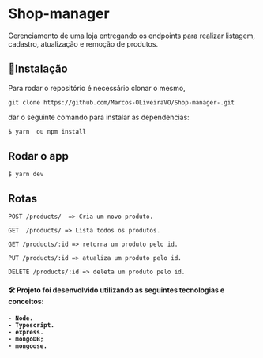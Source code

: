 # Shop-manager

Gerenciamento de uma loja entregando os endpoints para realizar listagem, cadastro,
atualização e remoção de produtos.

## :rocket:Instalação
Para rodar o repositório é necessário clonar o mesmo, 

    git clone https://github.com/Marcos-OLiveiraVO/Shop-manager-.git
    
    
dar o seguinte comando para instalar as dependencias:
```bash
$ yarn  ou npm install
```


## Rodar o app


    $ yarn dev

## Rotas

    POST /products/  => Cria um novo produto.
    
    GET  /products/ => Lista todos os produtos.

    GET /products/:id => retorna um produto pelo id.
    
    PUT /products/:id => atualiza um produto pelo id.
    
    DELETE /products/:id => deleta um produto pelo id.
    


<h4> 🛠 Projeto foi desenvolvido utilizando as seguintes tecnologias e conceitos: <h4>

    - Node.
    - Typescript.
    - express.
    - mongoDB;
    - mongoose.
    
